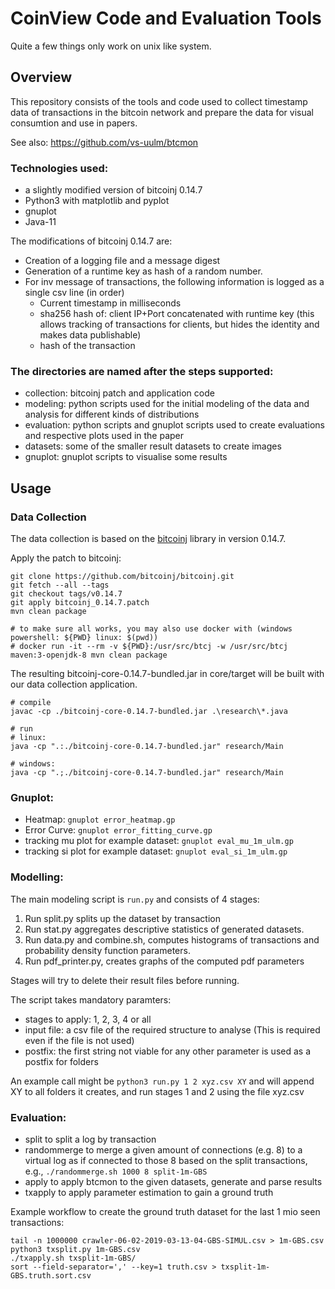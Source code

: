 # CoinView Code and Evaluation Tools

Quite a few things only work on unix like system.

## Overview

This repository consists of the tools and code used to collect timestamp data of transactions in the bitcoin network and prepare the data for visual consumtion and use in papers.

See also: https://github.com/vs-uulm/btcmon

### Technologies used:

 * a slightly modified version of bitcoinj 0.14.7
 * Python3 with matplotlib and pyplot
 * gnuplot
 * Java-11

The modifications of bitcoinj 0.14.7 are:

 * Creation of a logging file and a  message digest
 * Generation of a runtime key as hash of a random number.
 * For inv message of transactions, the following information is logged as a single csv line (in order)
    * Current timestamp in milliseconds
    * sha256 hash of: client IP+Port concatenated with runtime key (this allows tracking of transactions for clients, but hides the identity and makes data publishable)
    * hash of the transaction

### The directories are named after the steps supported:

 * collection: bitcoinj patch and application code
 * modeling: python scripts used for the initial modeling of the data and analysis for different kinds of distributions
 * evaluation: python scripts and gnuplot scripts used to create evaluations and respective plots used in the paper
 * datasets: some of the smaller result datasets to create images
 * gnuplot: gnuplot scripts to visualise some results

## Usage

### Data Collection

The data collection is based on the [bitcoinj](https://github.com/bitcoinj/bitcoinj/tree/b131cc77384ed398b205d3e2e932d1d8228c4edb) library in version 0.14.7.

Apply the patch to bitcoinj:

```
git clone https://github.com/bitcoinj/bitcoinj.git
git fetch --all --tags
git checkout tags/v0.14.7
git apply bitcoinj_0.14.7.patch
mvn clean package

# to make sure all works, you may also use docker with (windows powershell: ${PWD} linux: $(pwd))
# docker run -it --rm -v ${PWD}:/usr/src/btcj -w /usr/src/btcj maven:3-openjdk-8 mvn clean package
```

The resulting bitcoinj-core-0.14.7-bundled.jar in core/target will be built with our data collection application.

```
# compile
javac -cp ./bitcoinj-core-0.14.7-bundled.jar .\research\*.java

# run
# linux:
java -cp ".:./bitcoinj-core-0.14.7-bundled.jar" research/Main

# windows:
java -cp ".;./bitcoinj-core-0.14.7-bundled.jar" research/Main
```

### Gnuplot:

 * Heatmap: `gnuplot error_heatmap.gp`
 * Error Curve: `gnuplot error_fitting_curve.gp`
 * tracking mu plot for example dataset: `gnuplot eval_mu_1m_ulm.gp`
 * tracking si plot for example dataset: `gnuplot eval_si_1m_ulm.gp`

### Modelling:

The main modeling script is `run.py` and consists of 4 stages:

 1. Run split.py splits up the dataset by transaction 
 2. Run stat.py aggregates descriptive statistics of generated datasets.
 3. Run data.py and combine.sh, computes histograms of transactions and probability density function parameters.
 4. Run pdf_printer.py, creates graphs of the computed pdf parameters

Stages will try to delete their result files before running.

The script takes mandatory paramters:

 * stages to apply: 1, 2, 3, 4 or all
 * input file: a csv file of the required structure to analyse (This is required even if the file is not used)
 * postfix: the first string not viable for any other parameter is used as a postfix for folders

An example call might be `python3 run.py 1 2 xyz.csv XY` and will append XY to all folders it creates, and run stages 1 and 2 using the file xyz.csv

### Evaluation:

 * split to split a log by transaction
 * randommerge to merge a given amount of connections (e.g. 8) to a virtual log as if connected to those 8 based on the split transactions, e.g., `./randommerge.sh 1000 8 split-1m-GBS`
 * apply to apply btcmon to the given datasets, generate and parse results
 * txapply to apply parameter estimation to gain a ground truth

Example workflow to create the ground truth dataset for the last 1 mio seen transactions:

```
tail -n 1000000 crawler-06-02-2019-03-13-04-GBS-SIMUL.csv > 1m-GBS.csv
python3 txsplit.py 1m-GBS.csv
./txapply.sh txsplit-1m-GBS/
sort --field-separator=',' --key=1 truth.csv > txsplit-1m-GBS.truth.sort.csv
```